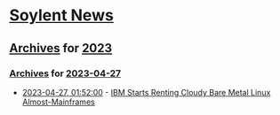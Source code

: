 # [Soylent News](../../../README.md)

## [Archives](../../index.md) for [2023](../index.md)

### [Archives](../../index.md) for [2023-04-27](index.md)

* [2023-04-27, 01:52:00](https://soylentnews.org/article.pl?sid=23/04/26/024213&from=rss) - [IBM Starts Renting Cloudy Bare Metal Linux Almost-Mainframes](https://soylentnews.org/article.pl?sid=23/04/26/024213&from=rss)
